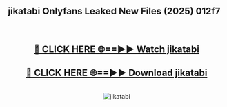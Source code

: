 <h2>jikatabi Onlyfans Leaked New Files (2025) 012f7</h2>
<br>
<div align="center">
<h2><a href="https://mediafiles.top/jikatabi&ref=git" rel="nofollow">🔴 CLICK HERE 🌐==►► Watch jikatabi</a></h2>
<h2><a href="https://mediafiles.top/jikatabi&ref=git" rel="nofollow">🔴 CLICK HERE 🌐==►► Download jikatabi</a></h2>
<br>
<a href="https://mediafiles.top/jikatabi&ref=git" rel="nofollow" data-target="animated-image.originalLink"><img src="https://i.ibb.co.com/xMMVF88/686577567.gif" alt="jikatabi" style="max-width: 100%; display: inline-block;" data-target="animated-image.originalImage"></a>
</div>
<br>
<br>